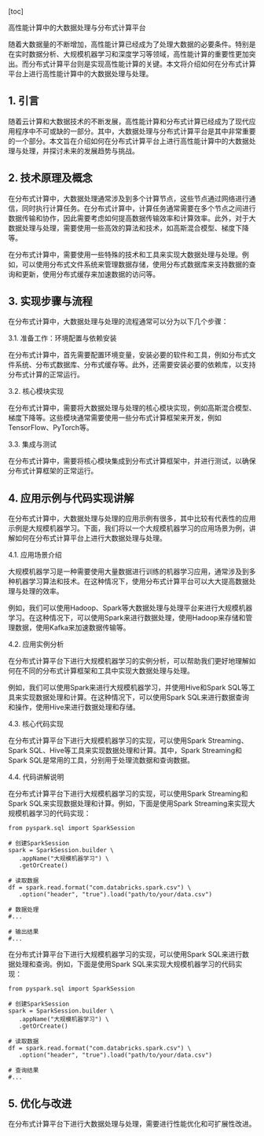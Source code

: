 
[toc]                    
                
                
高性能计算中的大数据处理与分布式计算平台

随着大数据量的不断增加，高性能计算已经成为了处理大数据的必要条件。特别是在实时数据分析、大规模机器学习和深度学习等领域，高性能计算的重要性更加突出。而分布式计算平台则是实现高性能计算的关键。本文将介绍如何在分布式计算平台上进行高性能计算中的大数据处理与处理。

## 1. 引言

随着云计算和大数据技术的不断发展，高性能计算和分布式计算已经成为了现代应用程序中不可或缺的一部分。其中，大数据处理与分布式计算平台是其中非常重要的一个部分。本文旨在介绍如何在分布式计算平台上进行高性能计算中的大数据处理与处理，并探讨未来的发展趋势与挑战。

## 2. 技术原理及概念

在分布式计算中，大数据处理通常涉及到多个计算节点，这些节点通过网络进行通信，同时执行计算任务。在分布式计算中，计算任务通常需要在多个节点之间进行数据传输和协作，因此需要考虑如何提高数据传输效率和计算效率。此外，对于大数据处理与处理，需要使用一些高效的算法和技术，如高斯混合模型、梯度下降等。

在分布式计算中，需要使用一些特殊的技术和工具来实现大数据处理与处理。例如，可以使用分布式文件系统来管理数据存储，使用分布式数据库来支持数据的查询和更新，使用分布式缓存来加速数据的访问等。

## 3. 实现步骤与流程

在分布式计算中，大数据处理与处理的流程通常可以分为以下几个步骤：

3.1. 准备工作：环境配置与依赖安装

在分布式计算中，首先需要配置环境变量，安装必要的软件和工具，例如分布式文件系统、分布式数据库、分布式缓存等。此外，还需要安装必要的依赖库，以支持分布式计算的正常运行。

3.2. 核心模块实现

在分布式计算中，需要将大数据处理与处理的核心模块实现，例如高斯混合模型、梯度下降等。这些模块通常需要使用一些分布式计算框架来开发，例如TensorFlow、PyTorch等。

3.3. 集成与测试

在分布式计算中，需要将核心模块集成到分布式计算框架中，并进行测试，以确保分布式计算框架的正常运行。

## 4. 应用示例与代码实现讲解

在分布式计算中，大数据处理与处理的应用示例有很多，其中比较有代表性的应用示例是大规模机器学习。下面，我们将以一个大规模机器学习的应用场景为例，讲解如何在分布式计算平台上进行大数据处理与处理。

4.1. 应用场景介绍

大规模机器学习是一种需要使用大量数据进行训练的机器学习应用，通常涉及到多种机器学习算法和技术。在这种情况下，使用分布式计算平台可以大大提高数据处理与处理的效率。

例如，我们可以使用Hadoop、Spark等大数据处理与处理平台来进行大规模机器学习。在这种情况下，可以使用Spark来进行数据处理，使用Hadoop来存储和管理数据，使用Kafka来加速数据传输等。

4.2. 应用实例分析

在分布式计算平台下进行大规模机器学习的实例分析，可以帮助我们更好地理解如何在不同的分布式计算框架和工具中实现大数据处理与处理。

例如，我们可以使用Spark来进行大规模机器学习，并使用Hive和Spark SQL等工具来实现数据处理和计算。在这种情况下，可以使用Spark SQL来进行数据查询和操作，使用Hive来进行数据处理和存储。

4.3. 核心代码实现

在分布式计算平台下进行大规模机器学习的实现，可以使用Spark Streaming、Spark SQL、Hive等工具来实现数据处理和计算。其中，Spark Streaming和Spark SQL是常用的工具，分别用于处理流数据和查询数据。

4.4. 代码讲解说明

在分布式计算平台下进行大规模机器学习的实现，可以使用Spark Streaming和Spark SQL来实现数据处理和计算。例如，下面是使用Spark Streaming来实现大规模机器学习的代码实现：

```
from pyspark.sql import SparkSession

# 创建SparkSession
spark = SparkSession.builder \
   .appName("大规模机器学习") \
   .getOrCreate()

# 读取数据
df = spark.read.format("com.databricks.spark.csv") \
   .option("header", "true").load("path/to/your/data.csv")

# 数据处理
#...

# 输出结果
#...
```

在分布式计算平台下进行大规模机器学习的实现，可以使用Spark SQL来进行数据处理和查询。例如，下面是使用Spark SQL来实现大规模机器学习的代码实现：

```
from pyspark.sql import SparkSession

# 创建SparkSession
spark = SparkSession.builder \
   .appName("大规模机器学习") \
   .getOrCreate()

# 读取数据
df = spark.read.format("com.databricks.spark.csv") \
   .option("header", "true").load("path/to/your/data.csv")

# 查询结果
#...
```

## 5. 优化与改进

在分布式计算平台下进行大数据处理与处理，需要进行性能优化和可扩展性改进。

